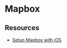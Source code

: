 Mapbox
=

Resources
-
- [Setup Mapbox with iOS](https://www.mapbox.com/guides/first-steps-ios-sdk/)
